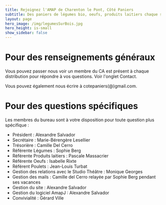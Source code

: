 ```yaml
---
title: Rejoignez l'AMAP de Charenton le Pont, Côté Paniers
subtitle: Des paniers de légumes bio, oeufs, produits laitiers chaque semaine...
layout: page
hero_image: /img/legumesSurBois.jpg
hero_height: is-small
show_sidebar: false
---
```


# Pour des renseignements généraux

Vous pouvez passer nous voir un membre du CA est présent à chaque distribution pour répondre à vos questions. Voir l'onglet Contact.

Vous pouvez également nous écrire à cotepaniers(@)gmail.com.

# Pour des questions spécifiques

Les membres du bureau sont à votre disposition pour toute question plus spécifique : 

- Président : Alexandre Salvador
- Secrétaire : Marie-Bérengère Lesellier
- Trésorière : Camille Del Cerro
- Référente Légumes : Sophie Berg
- Référente Produits laitiers : Pascale Massacrier
- Référente Oeufs : Isabelle Rixte
- Référent Poulets : Jean-Louis Turbat
- Gestion des relations avec le Studio Théâtre : Monique Georges
- Gestion des mails : Camille del Cerro relayée par Sophie Berg pendant ses vacances
- Gestion du site : Alexandre Salvador
- Gestion du logiciel AmapJ : Alexandre Salvador
- Convivialité : Gérard Ville

